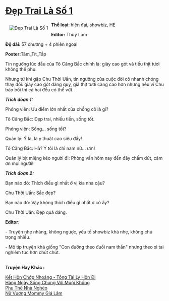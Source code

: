 <a href="https://utruyen.com/dep-trai-la-so-1/11292/" title="Đẹp Trai Là Số 1"><h1>Đẹp Trai Là Số 1</h1></a><div style="display:table"><img align="right" style="float: left; padding: 10px;" src="https://utruyen.com/images/story/200x260/dep-trai-la-so-1.jpg" alt="Đẹp Trai Là Số 1"><b>Thể loại: </b>hiện đại, showbiz, HE<p></p><b>Editor: </b>Thùy Lam<p></p><b>Độ dài: </b>57 chương + 4 phiên ngoại<p></p><b>Poster:</b>Tâm_Tít_Tắp<p></p>Tín ngưỡng lúc đầu của Tô Căng Bắc chính là: giày cao gót và tiểu thịt tươi không thể phụ.<p></p>Nhưng từ khi gặp Chu Thời Uẩn, tín ngưỡng của cuộc đời cô nhanh chóng thay đổi: giày cao gót đáng quý, giá thịt tươi càng cao hơn nhưng nếu vì Chu bảo bối thì cả hai đều có thể vứt.<p></p><i><b>Trích đoạn 1:</b></i><p></p>Phóng viên: Ưu điểm lớn nhất của chồng cô là gì?<p></p>Tô Căng Bắc: Đẹp trai, nhiều tiền, sống tốt.<p></p>Phóng viên: Sống… sống tốt?<p></p>Quản lý: Ý là, là y thuật cao siêu đấy!<p></p>Tô Căng Bắc: Hả? Ý tôi là chỉ nam nữ… ưm!<p></p>Quản lý bịt miệng kéo người đi: Phỏng vấn hôm nay đến đây chấm dứt, cảm ơn mọi người!<p></p><i><b>Trích đoạn 2:<p></p></b></i><p></p>Bạn nào đó: Thích điều gì nhất ở vị kia nhà cậu?<p></p>Chu Thời Uẩn: Sắc đẹp?<p></p>Bạn nào đó: Vậy không thích điều gì nhất ở cô ấy?<p></p>Chu Thời Uẩn: Đẹp quá đáng.<p></p><b>Editor:</b><p></p>- Truyện nhẹ nhàng, không ngược, yếu tố showbiz khá nhẹ, không chú trọng nhiều.<p></p>- Mô típ truyện khá giống "Con đường theo đuổi nam thần" nhưng theo xì tai nghiêm túc hơn chút chút.</div><p><br><b>Truyện Hay Khác :</b></p><a href="https://utruyen.com/ket-hon-chop-nhoang-tong-tai-ly-hon-di/19247/" alt="Kết Hôn Chớp Nhoáng - Tổng Tài Ly Hôn Đi">Kết Hôn Chớp Nhoáng - Tổng Tài Ly Hôn Đi</a><br/><a href="https://truyenngontinhay.wordpress.com/2019/10/03/hang-ngay-song-chung-voi-muoi-khong/" alt="Hàng Ngày Sống Chung Với Muội Khống">Hàng Ngày Sống Chung Với Muội Khống</a><br/><a href="https://www.flickr.com/photos/183745219@N08/48924363501/" alt="Phu Thê Nhà Nghèo">Phu Thê Nhà Nghèo</a><br/><a href="https://github.com/quanluxury/ngontinhhot/tree/master/truyenhay/17378/" alt="Nữ Vương Mommy Giá Lâm">Nữ Vương Mommy Giá Lâm</a><br/>